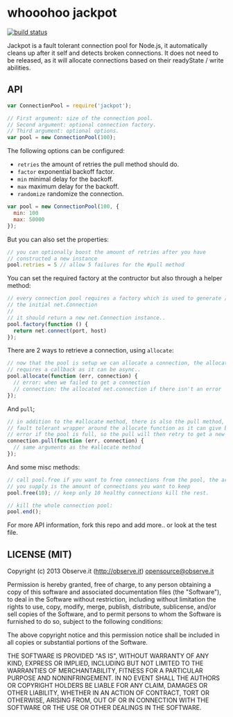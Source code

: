 # whooohoo jackpot

[![build status](https://secure.travis-ci.org/3rd-Eden/jackpot.png?branch=master)](http://travis-ci.org/3rd-Eden/jackpot)

Jackpot is a fault tolerant connection pool for Node.js, it automatically cleans
up after it self and detects broken connections. It does not need to be
released, as it will allocate connections based on their readyState / write
abilities.

## API

```js
var ConnectionPool = require('jackpot');

// First argument: size of the connection pool.
// Second argument: optional connection factory.
// Third argument: optional options.
var pool = new ConnectionPool(100);
```

The following options can be configured:

- `retries` the amount of retries the pull method should do.
- `factor` exponential backoff factor.
- `min` minimal delay for the backoff.
- `max` maximum delay for the backoff.
- `randomize` randomize the connection.

```js
var pool = new ConnectionPool(100, {
  min: 100
  max: 50000
});
```

But you can also set the properties:

```js
// you can optionally boost the amount of retries after you have
// constructed a new instance
pool.retries = 5 // allow 5 failures for the #pull method
```

You can set the required factory at the contructor but also through a helper
method:

```js
// every connection pool requires a factory which is used to generate / setup
// the initial net.Connection
//
// it should return a new net.Connection instance..
pool.factory(function () {
  return net.connect(port, host)
});
```

There are 2 ways to retrieve a connection, using `allocate`:

```js
// now that the pool is setup we can allocate a connection, the allocate
// requires a callback as it can be async..
pool.allocate(function (err, connection) {
  // error: when we failed to get a connection
  // connection: the allocated net.connection if there isn't an error
});
```

And `pull`;

```js
// in addition to the #allocate method, there is also the pull method, which is
// fault tolerant wrapper around the allocate function as it can give back an
// error if the pool is full, so the pull will then retry to get a new
connection.pull(function (err, connection) {
  // same arguments as the #allocate method
});
```

And some misc methods:

```js
// call pool.free if you want to free connections from the pool, the arugment
// you supply is the amount of connections you want to keep
pool.free(10); // keep only 10 healthy connections kill the rest.

// kill the whole connection pool:
pool.end();
```

For more API information, fork this repo and add more.. or look at the test
file.

## LICENSE (MIT)

Copyright (c) 2013 Observe.it (http://observe.it) <opensource@observe.it>

Permission is hereby granted, free of charge, to any person obtaining a copy of
this software and associated documentation files (the "Software"), to deal in
the Software without restriction, including without limitation the rights to
use, copy, modify, merge, publish, distribute, sublicense, and/or sell copies
of the Software, and to permit persons to whom the Software is
furnished to do so, subject to the following conditions: 

The above copyright notice and this permission notice shall be included in all
copies or substantial portions of the Software.

THE SOFTWARE IS PROVIDED "AS IS", WITHOUT WARRANTY OF ANY KIND, EXPRESS OR
IMPLIED, INCLUDING BUT NOT LIMITED TO THE WARRANTIES OF MERCHANTABILITY,
FITNESS FOR A PARTICULAR PURPOSE AND NONINFRINGEMENT. IN NO EVENT SHALL THE
AUTHORS OR COPYRIGHT HOLDERS BE LIABLE FOR ANY CLAIM, DAMAGES OR OTHER
LIABILITY, WHETHER IN AN ACTION OF CONTRACT, TORT OR OTHERWISE, ARISING FROM,
OUT OF OR IN CONNECTION WITH THE SOFTWARE OR THE USE OR OTHER DEALINGS IN THE
SOFTWARE.
